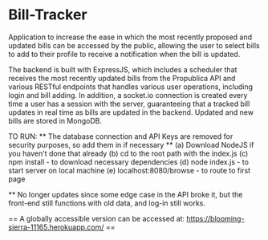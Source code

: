 # Bill-Tracker

Application to increase the ease in which the most recently proposed and updated bills can be accessed by the public, allowing the user to select bills to add to their profile to receive a notification when the bill is updated.

The backend is built with ExpressJS, which includes a scheduler that receives the most recently updated bills from the Propublica API and various RESTful endpoints that handles various user operations, including login and bill adding.
In addition, a socket.io connection is created every time a user has a session with the server, guaranteeing that a tracked bill updates in real time as bills are updated in the backend. Updated and new bills are stored in MongoDB.

TO RUN:
** The database connection and API Keys are removed for security purposes, so add them in if necessary **
(a) Download NodeJS if you haven't done that already
(b) cd to the root path with the index.js
(c) npm install - to download necessary dependencies
(d) node index.js - to start server on local machine
(e) localhost:8080/browse - to route to first page

** No longer updates since some edge case in the API broke it, but the front-end still functions with old data, and log-in still works.

== A globally accessible version can be accessed at: https://blooming-sierra-11165.herokuapp.com/ ==
